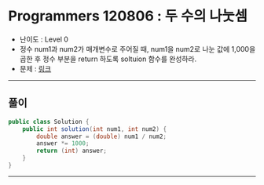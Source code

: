# Programmers 120806 : 두 수의 나눗셈

- 난이도 : Level 0
- 정수 num1과 num2가 매개변수로 주어질 때, num1을 num2로 나눈 값에 1,000을 곱한 후
정수 부분을 return 하도록 soltuion 함수를 완성하라.
- 문제 : [링크](https://school.programmers.co.kr/learn/courses/30/lessons/120806)

---

## 풀이
```java
public class Solution {
    public int solution(int num1, int num2) {
        double answer = (double) num1 / num2;
        answer *= 1000;
        return (int) answer;
    }
}
```

---

